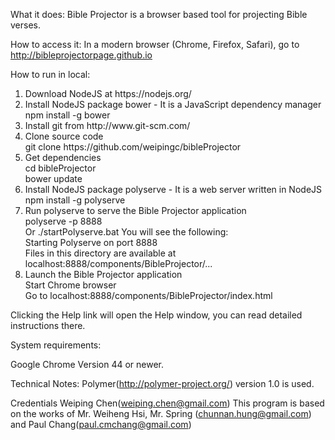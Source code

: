 What it does:
  Bible Projector is a browser based tool for projecting Bible verses.

How to access it:
  In a modern browser (Chrome, Firefox, Safari), go to http://bibleprojectorpage.github.io
  
How to run in local:
<ol>
<li> Download NodeJS at https://nodejs.org/</li>
<li> Install NodeJS package bower - It is a JavaScript dependency manager<BR/>
    npm install -g bower</li>
<li> Install git from http://www.git-scm.com/</li>
<li> Clone source code<BR/>
    git clone https://github.com/weipingc/bibleProjector</li>
<li> Get dependencies<BR/>
    cd bibleProjector<BR/>
    bower update</li>
<li> Install NodeJS package polyserve - It is a web server written in NodeJS<BR/>
    npm install -g polyserve</li>
<li> Run polyserve to serve the Bible Projector application<BR/>
    polyserve -p 8888<BR/>
  Or
    ./startPolyserve.bat
   You will see the following:<BR/>
    Starting Polyserve on port 8888<BR/>
    Files in this directory are available at localhost:8888/components/BibleProjector/...</li>
<li> Launch the Bible Projector application<BR/>
    Start Chrome browser<BR/>
    Go to localhost:8888/components/BibleProjector/index.html</li>
</ol>

Clicking the Help link will open the Help window, you can read detailed instructions there.

System requirements:

  Google Chrome
    Version 44 or newer.

Technical Notes:
  Polymer(http://polymer-project.org/) version 1.0 is used.

Credentials
  Weiping Chen(weiping.chen@gmail.com)
  This program is based on the works of Mr. Weiheng Hsi, Mr. Spring (chunnan.hung@gmail.com)
  and Paul Chang(paul.cmchang@gmail.com)

